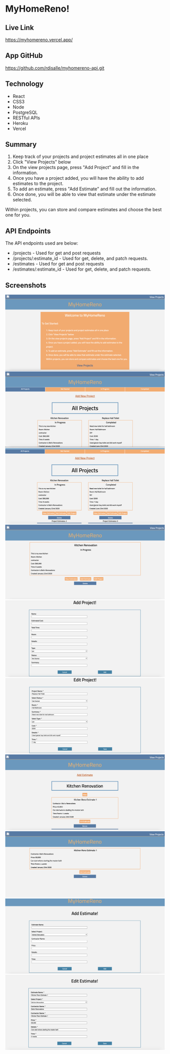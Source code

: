 # MyHomeReno!

## Live Link

https://myhomereno.vercel.app/

## App GitHub

https://github.com/rdisalle/myhomereno-api.git

## Technology
* React
* CSS3
* Node
* PostgreSQL
* RESTful APIs
* Heroku
* Vercel

## Summary

1. Keep track of your projects and project estimates all in one place
2. Click "View Projects" below
3. On the view projects page, press "Add Project" and fill in the information.
4. Once you have a project added, you will have the ability to add estimates to the project.
5. To add an estimate, press "Add Estimate" and fill out the information.
6. Once done, you will be able to view that estimate under the estimate selected.

Within projects, you can store and compare estimates and choose the best one for you.

## API Endpoints
The API endpoints used are below:
* /projects - Used for get and post requests
* /projects/:estimate_id - Used for get, delete, and patch requests.
* /estimates - Used for get and post requests
* /estimates/:estimate_id - Used for get, delete, and patch requests.

## Screenshots
![Landing Page](/Images/landing_page.png)
![View Projects Page](/Images/view_projects.png)
![View Projects Page](/Images/view_projects_2.png)
![View Project](/Images/view_project.png)
![Add Project](/Images/add_project.png)
![Edit Project](/Images/edit_project.png)
![View Estimates](/Images/view_estimates.png)
![View Estimate](/Images/view_estimate.png)
![Add Estimate](/Images/add_estimate.png)
![Edit Estimate](/Images/edit_estimate.png)

